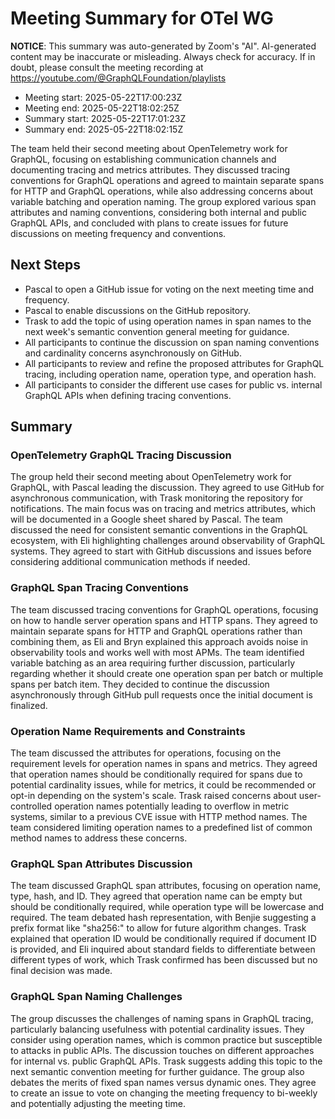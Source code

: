 # Meeting Summary for OTel WG

**NOTICE**: This summary was auto-generated by Zoom's "AI". AI-generated
content may be inaccurate or misleading. Always check for accuracy. If in
doubt, please consult the meeting recording at
https://youtube.com/@GraphQLFoundation/playlists

- Meeting start: 2025-05-22T17:00:23Z
- Meeting end: 2025-05-22T18:02:25Z
- Summary start: 2025-05-22T17:01:23Z
- Summary end: 2025-05-22T18:02:15Z

The team held their second meeting about OpenTelemetry work for GraphQL, focusing on establishing communication channels and documenting tracing and metrics attributes. They discussed tracing conventions for GraphQL operations and agreed to maintain separate spans for HTTP and GraphQL operations, while also addressing concerns about variable batching and operation naming. The group explored various span attributes and naming conventions, considering both internal and public GraphQL APIs, and concluded with plans to create issues for future discussions on meeting frequency and conventions.

## Next Steps

- Pascal to open a GitHub issue for voting on the next meeting time and frequency.
- Pascal to enable discussions on the GitHub repository.
- Trask to add the topic of using operation names in span names to the next week's semantic convention general meeting for guidance.
- All participants to continue the discussion on span naming conventions and cardinality concerns asynchronously on GitHub.
- All participants to review and refine the proposed attributes for GraphQL tracing, including operation name, operation type, and operation hash.
- All participants to consider the different use cases for public vs. internal GraphQL APIs when defining tracing conventions.

## Summary

### OpenTelemetry GraphQL Tracing Discussion

The group held their second meeting about OpenTelemetry work for GraphQL, with Pascal leading the discussion. They agreed to use GitHub for asynchronous communication, with Trask monitoring the repository for notifications. The main focus was on tracing and metrics attributes, which will be documented in a Google sheet shared by Pascal. The team discussed the need for consistent semantic conventions in the GraphQL ecosystem, with Eli highlighting challenges around observability of GraphQL systems. They agreed to start with GitHub discussions and issues before considering additional communication methods if needed.

### GraphQL Span Tracing Conventions

The team discussed tracing conventions for GraphQL operations, focusing on how to handle server operation spans and HTTP spans. They agreed to maintain separate spans for HTTP and GraphQL operations rather than combining them, as Eli and Bryn explained this approach avoids noise in observability tools and works well with most APMs. The team identified variable batching as an area requiring further discussion, particularly regarding whether it should create one operation span per batch or multiple spans per batch item. They decided to continue the discussion asynchronously through GitHub pull requests once the initial document is finalized.

### Operation Name Requirements and Constraints

The team discussed the attributes for operations, focusing on the requirement levels for operation names in spans and metrics. They agreed that operation names should be conditionally required for spans due to potential cardinality issues, while for metrics, it could be recommended or opt-in depending on the system's scale. Trask raised concerns about user-controlled operation names potentially leading to overflow in metric systems, similar to a previous CVE issue with HTTP method names. The team considered limiting operation names to a predefined list of common method names to address these concerns.

### GraphQL Span Attributes Discussion

The team discussed GraphQL span attributes, focusing on operation name, type, hash, and ID. They agreed that operation name can be empty but should be conditionally required, while operation type will be lowercase and required. The team debated hash representation, with Benjie suggesting a prefix format like "sha256:" to allow for future algorithm changes. Trask explained that operation ID would be conditionally required if document ID is provided, and Eli inquired about standard fields to differentiate between different types of work, which Trask confirmed has been discussed but no final decision was made.

### GraphQL Span Naming Challenges

The group discusses the challenges of naming spans in GraphQL tracing, particularly balancing usefulness with potential cardinality issues. They consider using operation names, which is common practice but susceptible to attacks in public APIs. The discussion touches on different approaches for internal vs. public GraphQL APIs. Trask suggests adding this topic to the next semantic convention meeting for further guidance. The group also debates the merits of fixed span names versus dynamic ones. They agree to create an issue to vote on changing the meeting frequency to bi-weekly and potentially adjusting the meeting time.
